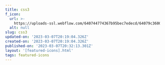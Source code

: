 ```yaml
---
title: css3
f_icon:
  url: >-
    https://uploads-ssl.webflow.com/640744774367b95bec7edecd/64079c36002564d93082abb7_icon-css3.svg
  alt: null
slug: css3
updated-on: '2023-03-07T20:19:04.326Z'
created-on: '2023-03-07T20:19:04.326Z'
published-on: '2023-03-07T20:32:13.301Z'
layout: '[featured-icons].html'
tags: featured-icons
---
```



